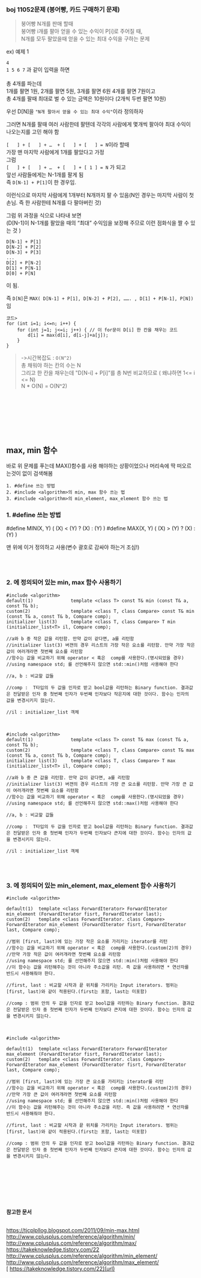 ###  boj 11052문제 (붕어빵, 카드 구매하기 문제)
>붕어빵 N개를 판매 할때<br/>
붕어빵 i개를 팔아 얻을 수 있는 수익이 P[i]로 주어질 때,<br/>
N개를 모두 팔았을때 얻을 수 있는 최대 수익을 구하는 문제<br/>

ex) 예제 1<br/>

`4`<br/>
`1 5 6 7` 과 같이 입력을 하면<br/><br/>
총 4개를 파는데<br/>
1개를 팔면 1원, 2개를 팔면 5원, 3개를 팔면 6원 4개를 팔면 7원이고<br/>
총 4개를 팔때 최대로 벌 수 있는 금액은 10원이다 (2개씩 두번 팔면 10원)<br/>

우선 D[N]을 `"N개 팔아서 얻을 수 있는 최대 수익"`이라 정의하자<br/>

그러면 N개를 팔때 여러 사람한테 팔텐데 각각의 사람에게 몇개씩 팔아야 최대 수익이 나오는지를 고민 해야 함<br/>

`[   ] + [   ] + …  + [   ] + [   ] = N`이라 할때<br/>
가장 맨 마지막 사람에게 1개를 팔았다고 가정<br/>
그럼<br/>
`[   ] + [   ] + …  + [   ] + [ 1 ] = N` 가 되고<br/>
앞선 사람들에게는 N-1개를 팔게 됨<br/>
즉 `D[N-1] + P[1]`이 한 경우임.<br/>

이런식으로 마지막 사람에게 1개부터 N개까지 팔 수 있음(N인 경우는 마지막 사람이 첫손님. 즉 한 사람한테 N개를 다 팔아버린 것)<br/>

그럼 위 과정을 식으로 나타내 보면 <br/>
(D[N-1]이 N-1개를 팔았을 때의 “최대” 수익임을 보장해 주므로 이런 점화식을 짤 수 있는 것 )<br/>

```
D[N-1] + P[1]
D[N-2] + P[2]
D[N-3] + P[3]
...
D[2] + P[N-2]
D[1] + P[N-1]
D[0] + P[N]
```
이 됨.<br/>

즉 `D[N]`은 `MAX( D[N-1] + P[1], D[N-2] + P[2], ……. , D[1] + P[N-1], P[N])`임<br/>

```
코드>
for (int i=1; i<=n; i++) {
    for (int j=1; j<=i; j++) { // 이 for문이 D[i] 한 칸을 채우는 코드
        d[i] = max(d[i], d[i-j]+a[j]);
    }
}
```

> ->시간복잡도 : `O(N^2)`<br/>
총 채워야 하는 칸의 수는 N<br/>
그리고 한 칸을 채우는데 "D[N-i] + P[i]”를 총 N번 비교하므로 ( 왜냐하면 1<= i <= N)<br/>
N * O(N) = O(N^2)<br/>


<br/>
<br/>
<br/>
<br/>
<br/>
<br/>

## max, min 함수

바로 위 문제를 푸는데 MAX()함수를 사용 해야하는 상황이었으나 머리속에 딱 떠오르는것이 없이 검색해봄<br/>

```
1. #define 쓰는 방법
2. #include <algorithm>의 min, max 함수 쓰는 법
3. #include <algorithm>의 min_element, max_element 함수 쓰는 법
```


### 1. #define 쓰는 방법

#define MIN(X, Y) ( (X) < (Y) ? (X) : (Y) )
#define MAX(X, Y) ( (X) > (Y) ? (X) : (Y) )

맨 위에 이거 정의하고 사용(변수 괄호로 감싸야 하는거 조심!)

<br/>
<br/>

### 2. <algorithm>에 정의되어 있는 min, max 함수 사용하기

```
#include <algorithm>
default(1)              template <class T> const T& min (const T& a, const T& b);
custom(2)            	template <class T, class Compare> const T& min (const T& a, const T& b, Compare comp);
initializer list(3)     template <class T, class Compare> T min (initializer_list<T> il, Compare comp);

//a와 b 중 작은 값을 리턴함. 만약 값이 같다면, a를 리턴함
//initializer list(3) 버젼의 경우 리스트의 가장 작은 요소를 리턴함. 만약 가장 작은 값이 여러개라면 첫번째 요소를 리턴함
//함수는 값을 비교하기 위해 operator < 혹은  comp를 사용한다.(명시되었을 경우)
//using namespace std; 를 선언해주지 않으면 std::min()처럼 사용해야 한다

//a, b : 비교할 값들

//comp :  T타입의 두 값을 인자로 받고 bool값을 리턴하는 Binary function. 결과값은 전달받은 인자 중 첫번째 인자가 두번째 인자보다 작은지에 대한 것이다. 함수는 인자의 값을 변경시키지 않는다.

//il : initializer_list 객체
```
<br/>

```
#include <algorithm>
default(1)              template <class T> const T& max (const T& a, const T& b);
custom(2)            	template <class T, class Compare> const T& max (const T& a, const T& b, Compare comp);
initializer list(3)     template <class T, class Compare> T max (initializer_list<T> il, Compare comp);

//a와 b 중 큰 값을 리턴함. 만약 값이 같다면, a를 리턴함
//initializer list(3) 버젼의 경우 리스트의 가장 큰 요소를 리턴함. 만약 가장 큰 값이 여러개라면 첫번째 요소를 리턴함
//함수는 값을 비교하기 위해 operator < 혹은  comp를 사용한다.(명시되었을 경우)
//using namespace std; 를 선언해주지 않으면 std::max()처럼 사용해야 한다

//a, b : 비교할 값들

//comp :  T타입의 두 값을 인자로 받고 bool값을 리턴하는 Binary function. 결과값은 전달받은 인자 중 첫번째 인자가 두번째 인자보다 큰지에 대한 것이다. 함수는 인자의 값을 변경시키지 않는다.

//il : initializer_list 객체
```

<br/>
<br/>

### 3. <algorithm>에 정의되어 있는 min_element, max_element 함수 사용하기

```
#include <algorithm>

default(1)	template <class ForwardIterator> ForwardIterator min_element (ForwardIterator fisrt, ForwardIterator last);
custom(2)	template <class ForwardIterator. class Compare> ForwardIterator min_element (ForwardIterator fisrt, ForwardIterator last, Compare comp);

//범위 [first, last)에 있는 가장 작은 요소를 가리키는 iterator를 리턴
//함수는 값을 비교하기 위해 operator < 혹은  comp를 사용한다.(custom(2)의 경우)
//만약 가장 작은 값이 여러개라면 첫번째 요소를 리턴함
//using namespace std; 를 선언해주지 않으면 std::min()처럼 사용해야 한다
//이 함수는 값을 리턴해주는 것이 아니라 주소값을 리턴. 즉 값을 사용하려면 * 연산자를 반드시 사용해줘야 한다.

//first, last : 비교할 시작과 끝 위치를 가리키는 Input iterators. 범위는 [first, last)와 같이 적용된다.(first는 포함, last는 미포함)

//comp : 범위 안의 두 값을 인자로 받고 bool값을 리턴하는 Binary function. 결과값은 전달받은 인자 중 첫번째 인자가 두번째 인자보다 큰지에 대한 것이다. 함수는 인자의 값을 변경시키지 않는다.
```

<br/>

```
#include <algorithm>

default(1)	template <class ForwardIterator> ForwardIterator max_element (ForwardIterator fisrt, ForwardIterator last);
custom(2)	template <class ForwardIterator. class Compare> ForwardIterator max_element (ForwardIterator fisrt, ForwardIterator last, Compare comp);

//범위 [first, last)에 있는 가장 큰 요소를 가리키는 iterator를 리턴
//함수는 값을 비교하기 위해 operator < 혹은  comp를 사용한다.(custom(2)의 경우)
//만약 가장 큰 값이 여러개라면 첫번째 요소를 리턴함
//using namespace std; 를 선언해주지 않으면 std::min()처럼 사용해야 한다
//이 함수는 값을 리턴해주는 것이 아니라 주소값을 리턴. 즉 값을 사용하려면 * 연산자를 반드시 사용해줘야 한다.

//first, last : 비교할 시작과 끝 위치를 가리키는 Input iterators. 범위는 [first, last)와 같이 적용된다.(first는 포함, last는 미포함)

//comp : 범위 안의 두 값을 인자로 받고 bool값을 리턴하는 Binary function. 결과값은 전달받은 인자 중 첫번째 인자가 두번째 인자보다 큰지에 대한 것이다. 함수는 인자의 값을 변경시키지 않는다.
```


<br/>
<br/>
<br/>
<br/>
<br/>
<br/>


**참고한 문서**
<br/>
<br/>


[ https://tjcplpllog.blogspot.com/2011/09/min-max.html ](url)<br/>
[ http://www.cplusplus.com/reference/algorithm/min/ ](url)<br/>
[ http://www.cplusplus.com/reference/algorithm/max/ ](url)<br/>
[ https://takeknowledge.tistory.com/22 ](url)<br/>
[ http://www.cplusplus.com/reference/algorithm/min_element/ ](url)<br/>
[ http://www.cplusplus.com/reference/algorithm/max_element/ ](url)<br/>
[ https://takeknowledge.tistory.com/22](url)<br/>
<br/>
<br/>
<br/>
<br/>






